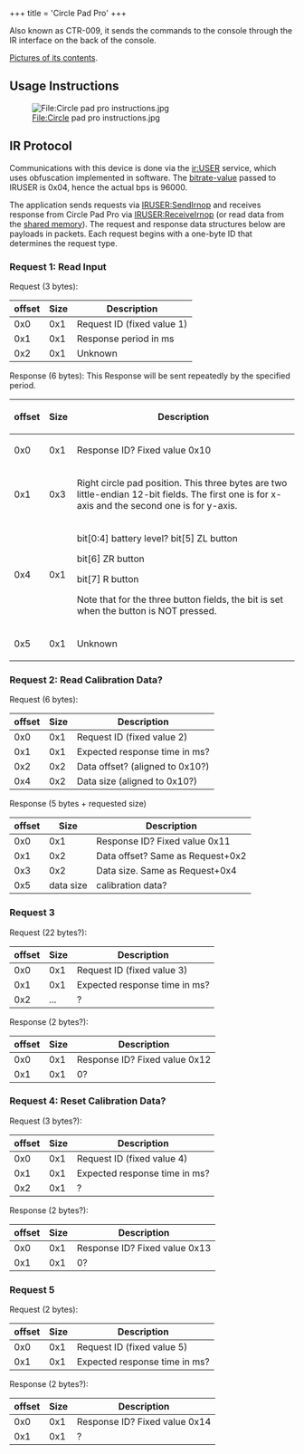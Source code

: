 +++
title = 'Circle Pad Pro'
+++

Also known as CTR-009, it sends the commands to the console through the
IR interface on the back of the console.

[Pictures of its
contents](http://what-games.golog.jp/archives/1350330.html).

## Usage Instructions

<figure>
<img src="../Circle_pad_pro_instructions.jpg"
title="File:Circle pad pro instructions.jpg" />
<figcaption><a href="../File:Circle">File:Circle</a> pad pro
instructions.jpg</figcaption>
</figure>

## IR Protocol

Communications with this device is done via the
[ir:USER](IR_Services "wikilink") service, which uses obfuscation
implemented in software. The [bitrate-value](IRU:SetBitRate "wikilink")
passed to IRUSER is 0x04, hence the actual bps is 96000.

The application sends requests via
[IRUSER:SendIrnop](IRUSER:SendIrnop "wikilink") and receives response
from Circle Pad Pro via
[IRUSER:ReceiveIrnop](IRUSER:ReceiveIrnop "wikilink") (or read data from
the [shared memory](IRUSER_Shared_Memory "wikilink")). The request and
response data structures below are payloads in packets. Each request
begins with a one-byte ID that determines the request type.

### Request 1: Read Input

Request (3 bytes):

| offset | Size | Description                |
|--------|------|----------------------------|
| 0x0    | 0x1  | Request ID (fixed value 1) |
| 0x1    | 0x1  | Response period in ms      |
| 0x2    | 0x1  | Unknown                    |

Response (6 bytes): This Response will be sent repeatedly by the
specified period.

<table>
<thead>
<tr class="header">
<th><p>offset</p></th>
<th><p>Size</p></th>
<th><p>Description</p></th>
</tr>
</thead>
<tbody>
<tr class="odd">
<td><p>0x0</p></td>
<td><p>0x1</p></td>
<td><p>Response ID? Fixed value 0x10</p></td>
</tr>
<tr class="even">
<td><p>0x1</p></td>
<td><p>0x3</p></td>
<td><p>Right circle pad position. This three bytes are two little-endian
12-bit fields. The first one is for x-axis and the second one is for
y-axis.</p></td>
</tr>
<tr class="odd">
<td><p>0x4</p></td>
<td><p>0x1</p></td>
<td><p>bit[0:4] battery level? bit[5] ZL button</p>
<p>bit[6] ZR button</p>
<p>bit[7] R button</p>
<p>Note that for the three button fields, the bit is set when the button
is NOT pressed.</p></td>
</tr>
<tr class="even">
<td><p>0x5</p></td>
<td><p>0x1</p></td>
<td><p>Unknown</p></td>
</tr>
</tbody>
</table>

### Request 2: Read Calibration Data?

Request (6 bytes):

| offset | Size | Description                     |
|--------|------|---------------------------------|
| 0x0    | 0x1  | Request ID (fixed value 2)      |
| 0x1    | 0x1  | Expected response time in ms?   |
| 0x2    | 0x2  | Data offset? (aligned to 0x10?) |
| 0x4    | 0x2  | Data size (aligned to 0x10?)    |

Response (5 bytes + requested size)

| offset | Size      | Description                      |
|--------|-----------|----------------------------------|
| 0x0    | 0x1       | Response ID? Fixed value 0x11    |
| 0x1    | 0x2       | Data offset? Same as Request+0x2 |
| 0x3    | 0x2       | Data size. Same as Request+0x4   |
| 0x5    | data size | calibration data?                |

### Request 3

Request (22 bytes?):

| offset | Size | Description                   |
|--------|------|-------------------------------|
| 0x0    | 0x1  | Request ID (fixed value 3)    |
| 0x1    | 0x1  | Expected response time in ms? |
| 0x2    | ...  | ?                             |

Response (2 bytes?):

| offset | Size | Description                   |
|--------|------|-------------------------------|
| 0x0    | 0x1  | Response ID? Fixed value 0x12 |
| 0x1    | 0x1  | 0?                            |

### Request 4: Reset Calibration Data?

Request (3 bytes?):

| offset | Size | Description                   |
|--------|------|-------------------------------|
| 0x0    | 0x1  | Request ID (fixed value 4)    |
| 0x1    | 0x1  | Expected response time in ms? |
| 0x2    | 0x1  | ?                             |

Response (2 bytes?):

| offset | Size | Description                   |
|--------|------|-------------------------------|
| 0x0    | 0x1  | Response ID? Fixed value 0x13 |
| 0x1    | 0x1  | 0?                            |

### Request 5

Request (2 bytes):

| offset | Size | Description                   |
|--------|------|-------------------------------|
| 0x0    | 0x1  | Request ID (fixed value 5)    |
| 0x1    | 0x1  | Expected response time in ms? |

Response (2 bytes?):

| offset | Size | Description                   |
|--------|------|-------------------------------|
| 0x0    | 0x1  | Response ID? Fixed value 0x14 |
| 0x1    | 0x1  | ?                             |